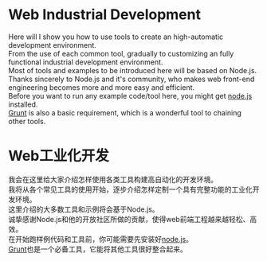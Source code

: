 Web Industrial Development
==========================

Here will I show you how to use tools to create an high-automatic development environment.<br />
From the use of each common tool, gradually to customizing an fully functional industrial development environment.<br />
Most of tools and examples to be introduced here will be based on Node.js.<br />
Thanks sincerely to  Node.js and it's community, who makes web front-end engineering becomes more and more easy and efficient.<br />
Before you want to run any example code/tool here, you might get <a target="_blank" href="http://nodejs.org">node.js</a> installed.<br />
<a target="_blank" href="http://gruntjs.com">Grunt</a> is also a basic requirement, which is a wonderful tool to chaining other tools.


Web工业化开发
==========================
我会在这里给大家介绍怎样使用各类工具构建高自动化的开发环境。<br />
我将从各个常见工具的使用开始，逐步介绍怎样定制一个具有完整功能的工业化开发环境。<br />
这里介绍的大多数工具和示例将会基于Node.js。<br />
诚挚感谢Node.js和他的开放社区所做的贡献，使得web前端工程越来越轻松、高效。<br />
在开始跑样例代码和工具前，你可能需要先安装好<a target="_blank" href="http://nodejs.org">node.js</a>。<br />
<a target="_blank" href="http://gruntjs.com">Grunt</a>也是一个必备工具，它能将其他工具很好整合起来。